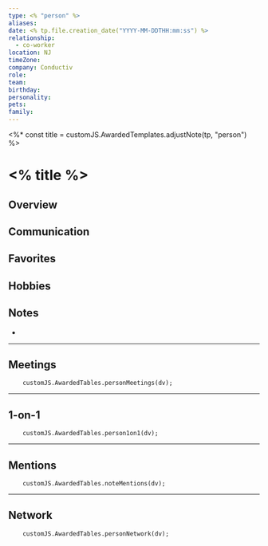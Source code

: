 ```yaml
---
type: <% "person" %>
aliases: 
date: <% tp.file.creation_date("YYYY-MM-DDTHH:mm:ss") %>
relationship:
  - co-worker
location: NJ
timeZone: 
company: Conductiv
role: 
team: 
birthday:
personality:
pets:
family:
---
```

<%* const title = customJS.AwardedTemplates.adjustNote(tp, "person") %>
# <% title %>

## Overview


## Communication


## Favorites


## Hobbies


## Notes
- 

---
## Meetings
```dataviewjs
	customJS.AwardedTables.personMeetings(dv);
```

---
## 1-on-1
```dataviewjs
	customJS.AwardedTables.person1on1(dv);
```

---
## Mentions
```dataviewjs
	customJS.AwardedTables.noteMentions(dv);
```

---
## Network
```dataviewjs
	customJS.AwardedTables.personNetwork(dv);
```
